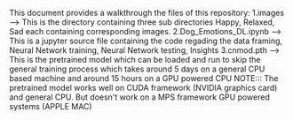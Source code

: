 This document provides a walkthrough the files of this repository:
1.images --> This is the directory containing three sub directories Happy, Relaxed, Sad each containing corresponding images.
2.Dog_Emotions_DL.ipynb --> This is a jupyter source file containing the code regading the data framing, Neural Network training, Neural Network testing, Insights
3.cnmod.pth --> This is the pretrained model which can be loaded and run to skip the general training process which takes around 5 days on a general CPU based machine and around 15 hours on a GPU powered CPU
NOTE::: The pretrained model works well on CUDA framework (NVIDIA graphics card) and general CPU. But doesn't work on a MPS framework GPU powered systems (APPLE MAC) 
